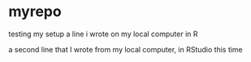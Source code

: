 # myrepo
testing my setup
a line i wrote on my local computer in R

a second line that I wrote from my local computer, in RStudio this time